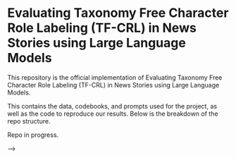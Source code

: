 # Evaluating Taxonomy Free Character Role Labeling (TF-CRL) in News Stories using Large Language Models

This repository is the official implementation of Evaluating Taxonomy Free Character Role Labeling (TF-CRL) in News Stories using Large Language Models.

This contains the data, codebooks, and prompts used for the project, as well as the code to reproduce our results. Below is the breakdown of the repo structure.

Repo in progress.

<!-- <p align="center">
    <img src="https://github.com/davidghobson1/llm-story-morals/blob/main/images/moral_pipeline.png?raw=true" alt="Results Image" width="550"/>
</p>

## Repo Structure
```
.
├── code                                             
    ├── Categorical-Automated-Validation.ipynb       # automated comparison of protagonist/antagonist/valence/protagonist type
    ├── MTurk-Analysis.ipynb                         # analyse MTurk results
    ├── automated_validation.py                      # automated comparison of human vs GPT morals
    ├── moral_clustering.py                          # cluster the morals 
|
├── codebooks                                        
    ├── mturk_survey_template.html                   # Amazon Mechanical Turk validation template/instructions
    ├── story_morals_codebook.docx                   # codebook for human story moral annotations
|
├── data                                              
    ├── application                                  # data for Application section of paper
        ├── fairytalez_dataset.csv
        ├── gpt_responses_fairytalex.csv
    ├── validation                                   # data for Validation section of paper
        ├── moral_annotations                        
            ├── gpt_responses_english.csv            # GPT's responses to the English validation texts
            ├── gpt_responses_mandarin.csv           # GPT's responses to the Mandarin validation texts
            ├── human_responses_english.csv          # human responses to the English validation texts
            ├── human_responses_mandarin.csv         # human responses to the Mandarin validation texts
        ├── mturk
            ├── mturk_responses.csv                  # responses from MTurk survey
        ├── validation_dataset.csv                   # text and metadata for the validation dataset 
|
├── prompts                                            
    ├── prompts.json                                 # prompts used in our work
|
├── requirements.txt                                  
├── README.md
```

## Getting Started

### 1) Anaconda
```
conda create -n <myenv_name> python=3.10
conda activate <myenv_name>
conda install -c conda-forge pip  # make sure pip is installed
python -m pip install -r requirements.txt
```

### 2) Virtual Environment
```
python -m venv <myenv_name>
source <myenv_name>/bin/activate
python -m pip install -r requirements.txt
```

## Running the Code

### Notebooks

The two notebooks include the automated comparison between human and GPT responses for the protagonist, antagonist, valence, and protagonist type questions, and the inter-annotator agreement from our MTurk survery.

Both notebooks can be run as-is and use the data existing in this repo.

### Clustering

To run the moral clustering results, run the `moral_clustering.py` script as follows. (This recreates Figures 1-3 and the results from Tables 5, 6, 14-17, as well as the hyperparameter tuning).

```
python moral_clustering.py -col <column_name>
```

`column_name` can either be:
- moral: for the full-sentence morals
- moral+: positive morals
- moral-: negative morals
- text: full-text (with entity replacement already pre-applied)
- orig_text: full-text with entity replacement not pre-applied

See `python moral_clustering.py -h` for more options and explanations.

<p align="center">
    <img src="https://github.com/davidghobson1/llm-story-morals/blob/main/images/sample_moral_clustering.png?raw=true" alt="Results Image" width="400"/>
</p>

### Validation

To run the automated comparison between human and GPT responses for the moral, moral+, moral-, and central topic questions, run the `automated_validation.py` as follows. (This reproduces Tables 3 and 11).

```
python automated_validation.py -cate <category_name>
```

`category_name` can either be:
- moral: for the full-sentence morals
- moral+: positive morals
- moral-: negative morals
- central_topic: topic

Note that this script may take a while to run (~30 mins) if running on CPU because BERTScore can be quite slow.

<!-- >📋  Optional: include a graphic explaining your approach/main result, bibtex entry, link to demos, blog posts and tutorials -->

<!-- ## Requirements

To install requirements:

```setup
pip install -r requirements.txt
```

>📋  Describe how to set up the environment, e.g. pip/conda/docker commands, download datasets, etc...


## Contributing

>📋  Pick a licence and describe how to contribute to your code repository. 
 --> -->
